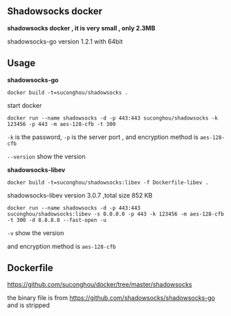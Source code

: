 ## Shadowsocks docker

**shadowsocks docker , it is very small , only 2.3MB**

shadowsocks-go version 1.2.1 with 64bit

## Usage

**shadowsocks-go**

`docker build -t=suconghou/shadowsocks .`

start docker
```
docker run --name shadowsocks -d -p 443:443 suconghou/shadowsocks -k 123456 -p 443 -m aes-128-cfb -t 300
```
`-k` is the password, `-p` is the server port , and  encryption method is `aes-128-cfb`

`--version` show the version

**shadowsocks-libev**

`docker build -t=suconghou/shadowsocks:libev -f Dockerfile-libev .`


shadowsocks-libev version 3.0.7 ,total size 852 KB

```
docker run --name shadowsocks -d -p 443:443 suconghou/shadowsocks:libev -s 0.0.0.0 -p 443 -k 123456 -m aes-128-cfb -t 300 -d 8.8.8.8 --fast-open -u
```

`-v` show the version

and encryption method is `aes-128-cfb`

## Dockerfile

https://github.com/suconghou/docker/tree/master/shadowsocks

the binary file is from https://github.com/shadowsocks/shadowsocks-go and is stripped



